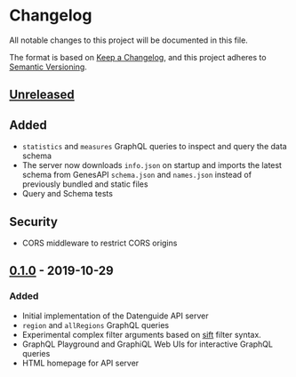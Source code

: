 # Changelog
All notable changes to this project will be documented in this file.

The format is based on [Keep a Changelog](https://keepachangelog.com/en/1.0.0/),
and this project adheres to [Semantic Versioning](https://semver.org/spec/v2.0.0.html).

## [Unreleased]

## Added
- `statistics` and `measures` GraphQL queries to inspect and query the data schema
- The server now downloads `info.json` on startup and imports the latest schema from GenesAPI `schema.json` and `names.json` instead of previously bundled and static files
- Query and Schema tests

## Security
- CORS middleware to restrict CORS origins

## [0.1.0] - 2019-10-29
### Added
- Initial implementation of the Datenguide API server
- `region` and `allRegions` GraphQL queries
- Experimental complex filter arguments based on [sift](https://github.com/crcn/sift.js) filter syntax. 
- GraphQL Playground and GraphiQL Web UIs for interactive GraphQL queries
- HTML homepage for API server

[Unreleased]: https://github.com/datenguide/datenguide-api/compare/v0.1.0...HEAD
[0.1.0]: https://github.com/datenguide/datenguide-api/releases/tag/v0.1.0
